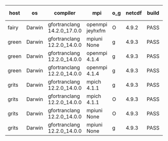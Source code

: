 

| host     | os       | compiler                              | mpi                      | o_g        | netcdf        | build       | u_pass          | u_fail          | s_pass            | s_fail            | e_pass             | e_fail             | nuopc_pass       | nuopc_fail       | artifacts link          |
|----------|----------|---------------------------------------|--------------------------|------------|---------------|-------------|-----------------|-----------------|-------------------|-------------------|--------------------|--------------------|------------------|------------------|-------------------------|
| fairy | Darwin | gfortranclang 14.2.0_17.0.0 | openmpi jeyhxfm  | O | 4.9.2  | PASS | None | None | None | None | None | None | None | None | <a href="https://github.com/esmf-org/esmf-test-artifacts/tree/83c9a24d7773809f282742b9a1dbc0dc978f764b/develop/gfortranclang/14.2.0_17.0.0/O/openmpi/jeyhxfm" target="_blank">83c9a24</a> | 
| green | Darwin | gfortranclang 12.2.0_14.0.0 | mpiuni None  | g | 4.9.3  | PASS | 12564 | 0 | 9 | 0 | 43 | 0 | None | None | <a href="https://github.com/esmf-org/esmf-test-artifacts/tree/31cf2dafc6be966e7f940092f673f685b84120a3/develop/gfortranclang/12.2.0_14.0.0/g/mpiuni/None" target="_blank">31cf2da</a> | 
| green | Darwin | gfortranclang 12.2.0_14.0.0 | openmpi 4.1.4  | g | 4.9.3  | PASS | 14235 | 0 | 51 | 0 | 81 | 0 | 58 | 0 | <a href="https://github.com/esmf-org/esmf-test-artifacts/tree/0fe16220c69450cdcb1e974ad19445577455a950/develop/gfortranclang/12.2.0_14.0.0/g/openmpi/4.1.4" target="_blank">0fe1622</a> | 
| green | Darwin | gfortranclang 12.2.0_14.0.0 | openmpi 4.1.4  | g | 4.9.3  | PASS | None | None | None | None | None | None | None | None | <a href="https://github.com/esmf-org/esmf-test-artifacts/tree/2c96ef90547bb739513d17372d8ad01788e9051a/develop/gfortranclang/12.2.0_14.0.0/g/openmpi/4.1.4" target="_blank">2c96ef9</a> | 
| grits | Darwin | gfortranclang 12.2.0_14.0.0 | mpich 4.1.1  | g | 4.9.3  | PASS | 14235 | 0 | 51 | 0 | 81 | 0 | 57 | 0 | <a href="https://github.com/esmf-org/esmf-test-artifacts/tree/d71dd693d2fa95a69d4d85259c9a92f1e69e3b2b/develop/gfortranclang/12.2.0_14.0.0/g/mpich/4.1.1" target="_blank">d71dd69</a> | 
| grits | Darwin | gfortranclang 12.2.0_14.0.0 | mpich 4.1.1  | O | 4.9.3  | PASS | 14235 | 0 | 51 | 0 | 81 | 0 | 57 | 0 | <a href="https://github.com/esmf-org/esmf-test-artifacts/tree/b2e00288b8ccc10e5e0f24b3dab12544f15c053e/develop/gfortranclang/12.2.0_14.0.0/O/mpich/4.1.1" target="_blank">b2e0028</a> | 
| grits | Darwin | gfortranclang 12.2.0_14.0.0 | mpiuni None  | O | 4.9.3  | PASS | 12564 | 0 | 9 | 0 | 43 | 0 | None | None | <a href="https://github.com/esmf-org/esmf-test-artifacts/tree/0cde0f0adcbe32142e6d23787c643f92731185d4/develop/gfortranclang/12.2.0_14.0.0/O/mpiuni/None" target="_blank">0cde0f0</a> | 
| grits | Darwin | gfortranclang 12.2.0_14.0.0 | mpiuni None  | g | 4.9.3  | PASS | 12564 | 0 | 9 | 0 | 43 | 0 | None | None | <a href="https://github.com/esmf-org/esmf-test-artifacts/tree/53d099b61ee98dca4594972d50b4bfb481480ec4/develop/gfortranclang/12.2.0_14.0.0/g/mpiuni/None" target="_blank">53d099b</a> | 
